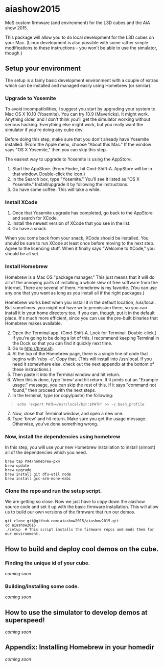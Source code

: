 # aiashow2015
MoS custom firmware (and environment) for the L3D cubes and the AiA show 2015.

This package will allow you to do local development for the L3D cubes on your Mac. (Linux development is also possible with some rather simple modifications to these instructions - you won't be able to use the simulator, though.) 

## Setup your environment

The setup is a fairly basic development environment with a couple of extras which can be installed and managed easily using Homebrew (or similar).

### Upgrade to Yosemite

To avoid incompatibilities, I suggest you start by upgrading your system to Mac OS X 10.10 (Yosemite). You can try 10.9 (Mavericks). It might work. Anything older, and I don't think you'll get the simulator working without serious hacking. Everything else might work, but you really want the simulator if you're doing any cube dev. 

Before doing this step, make sure that you don't already have Yosemite installed. (From the Apple menu, choose "About this Mac." If the window says "OS X Yosemite," then you can skip this step.

The easiest way to upgrade to Yosemite is using the AppStore.

1. Start the AppStore. (From Finder, hit Cmd-Shift-A. AppStore will be in that window. Double-click the icon.)
2. In the Search box, type "Yosemite." You'll see it listed as "OS X Yosemite." Install/upgrade it by following the instructions.
3. Go have some coffee. This will take a while.

### Install XCode

1. Once that Yosemite upgrade has completed, go back to the AppStore and search for XCode. 
2. Install the newest version of XCode that you see in the list. 
3. Go have a snack.

When you come back from your snack, XCode should be installed. You should be sure to run XCode at least once before moving to the next step. Agree to the licencing stuff. When it finally says "Welcome to XCode," you should be all set.

### Install Homebrew

Homebrew is a Mac OS "package manager." This just means that it will do all of the annoying parts of installing a whole slew of free software from the internet. There are several of them. Homebrew is my favorite. (You can use any one that you want as long as you install all if the right packages.)

Homebrew works best when you install it in the default location, /usr/local. But sometimes. you might not have write permission there, so you can install it in your home directory too. If you can, though, put it in the default place. It's much more efficient, since you can use the pre-built binaries that Homebrew makes available. 

2. Open the Terminal app. (Cmd-Shift-A. Look for Terminal. Double-click.) If you're going to be doing a lot of this, I recommend keeping Terminal in the Dock so that you can find it quickly next time.
1. Go to http://brew.sh.
3. At the top of the Homebrew page, there is a single line of code that begins with 'ruby -e'. Copy that. (This will install into /usr/local. If you need it somewhere else, check out the next appendix at the bottom of these instructions.)
4. Then paste it into the Terminal window and hit return. 
5. When this is done, type 'brew' and hit return. If it prints out an "Example usage:" message, you can skip the rest of this. If it says "command not found," then proceed with the next steps. 
6. In the terminal, type (or copy/paste) the following:
> <pre><code>echo 'export PATH=/usr/local/bin:$PATH' >> ~/.bash_profile</code></pre>
7. Now, close that Terminal window, and open a new one. 
8. Type 'brew' and hit return. Make sure you get the usage message. Otherwise, you've done something wrong.

### Now, install the dependencies using homebrew

In this step, you will use your new Homebrew installation to install (almost) all of the dependencies which you need.

<pre><code>brew tap PX4/homebrew-px4
brew update
brew upgrade
brew install git dfu-util node
brew install gcc-arm-none-eabi
</code></pre>

### Clone the repo and run the setup script.

We are getting so close. Now we just have to copy down the aiashow source code and set it up with the basic firmware installation. This will allow us to build our own versions of the firmware that run our demos.

<pre><code>git clone git@github.com:aiashow2015/aiashow2015.git
cd aiashow2015
./setup  # This script installs the firmware repos and mods them for our environment.
</code></pre>

## How to build and deploy cool demos on the cube.

### Finding the unique id of your cube.

_coming soon_

### Building/installing some code.

_coming soon_


## How to use the simulator to develop demos at superspeed!

_coming soon_


## Appendix: Installing Homebrew in your homedir

_coming soon_
